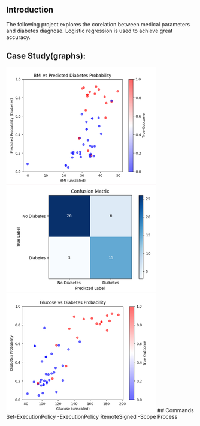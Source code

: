 ## Introduction
The following project explores the corelation between medical parameters and diabetes diagnose.
Logistic regression is used to achieve great accuracy.
## Case Study(graphs):
<img src="bmi.png" alt="BMI-Diabetes relation" width="400"/>
<img src="confussion.png" alt="BMI-Diabetes relation" width="400"/>
<img src="glucose.png" alt="BMI-Diabetes relation" width="400"/>
## Commands
Set-ExecutionPolicy -ExecutionPolicy RemoteSigned -Scope Process